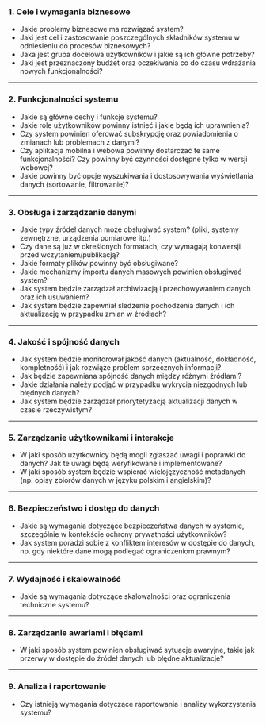 ### **1. Cele i wymagania biznesowe**

-   Jakie problemy biznesowe ma rozwiązać system?
-   Jaki jest cel i zastosowanie poszczególnych składników systemu w odniesieniu do procesów biznesowych?
-   Jaka jest grupa docelowa użytkowników i jakie są ich główne potrzeby?
-   Jaki jest przeznaczony budżet oraz oczekiwania co do czasu wdrażania nowych funkcjonalności?

----------

### **2. Funkcjonalności systemu**

-   Jakie są główne cechy i funkcje systemu?
-   Jakie role użytkowników powinny istnieć i jakie będą ich uprawnienia?
-   Czy system powinien oferować subskrypcję oraz powiadomienia o zmianach lub problemach z danymi?
-   Czy aplikacja mobilna i webowa powinny dostarczać te same funkcjonalności? Czy powinny być czynności dostępne tylko w wersji webowej?
-   Jakie powinny być opcje wyszukiwania i dostosowywania wyświetlania danych (sortowanie, filtrowanie)?

----------

### **3. Obsługa i zarządzanie danymi**

-   Jakie typy źródeł danych może obsługiwać system? (pliki, systemy zewnętrzne, urządzenia pomiarowe itp.)
-   Czy dane są już w określonych formatach, czy wymagają konwersji przed wczytaniem/publikacją?
-   Jakie formaty plików powinny być obsługiwane?
-   Jakie mechanizmy importu danych masowych powinien obsługiwać system?
-   Jak system będzie zarządzał archiwizacją i przechowywaniem danych oraz ich usuwaniem?
-   Jak system będzie zapewniał śledzenie pochodzenia danych i ich aktualizację w przypadku zmian w źródłach?

----------

### **4. Jakość i spójność danych**

-   Jak system będzie monitorował jakość danych (aktualność, dokładność, kompletność) i jak rozwiąże problem sprzecznych informacji?
-   Jak będzie zapewniana spójność danych między różnymi źródłami?
-   Jakie działania należy podjąć w przypadku wykrycia niezgodnych lub błędnych danych?
-   Jak system będzie zarządzał priorytetyzacją aktualizacji danych w czasie rzeczywistym?

----------

### **5. Zarządzanie użytkownikami i interakcje**

-   W jaki sposób użytkownicy będą mogli zgłaszać uwagi i poprawki do danych? Jak te uwagi będą weryfikowane i implementowane?
-   W jaki sposób system będzie wspierać wielojęzyczność metadanych (np. opisy zbiorów danych w języku polskim i angielskim)?

----------

### **6. Bezpieczeństwo i dostęp do danych**

-   Jakie są wymagania dotyczące bezpieczeństwa danych w systemie, szczególnie w kontekście ochrony prywatności użytkowników?
-   Jak system poradzi sobie z konfliktem interesów w dostępie do danych, np. gdy niektóre dane mogą podlegać ograniczeniom prawnym?

----------

### **7. Wydajność i skalowalność**

-   Jakie są wymagania dotyczące skalowalności oraz ograniczenia techniczne systemu?

----------

### **8. Zarządzanie awariami i błędami**

-   W jaki sposób system powinien obsługiwać sytuacje awaryjne, takie jak przerwy w dostępie do źródeł danych lub błędne aktualizacje?

----------

### **9. Analiza i raportowanie**

-   Czy istnieją wymagania dotyczące raportowania i analizy wykorzystania systemu?
